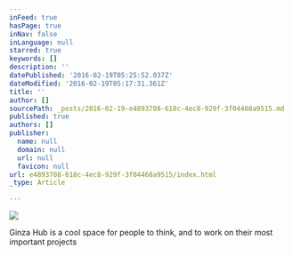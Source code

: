 ```yaml
---
inFeed: true
hasPage: true
inNav: false
inLanguage: null
starred: true
keywords: []
description: ''
datePublished: '2016-02-19T05:25:52.037Z'
dateModified: '2016-02-19T05:17:31.361Z'
title: ''
author: []
sourcePath: _posts/2016-02-19-e4893708-618c-4ec8-929f-3f04468a9515.md
published: true
authors: []
publisher:
  name: null
  domain: null
  url: null
  favicon: null
url: e4893708-618c-4ec8-929f-3f04468a9515/index.html
_type: Article

---
```

![](https://s3-us-west-2.amazonaws.com/the-grid-img/p/26236da67889714fb45988aea1142574db16a22b.jpg)

Ginza Hub is a cool space for people to think, and to work on their most important projects